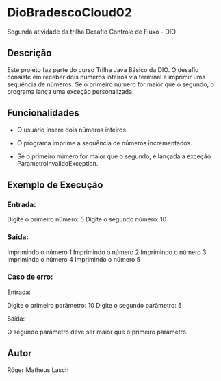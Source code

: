 # DioBradescoCloud02
Segunda atividade da trilha
Desafio Controle de Fluxo - DIO

## Descrição

Este projeto faz parte do curso Trilha Java Básico da DIO. O desafio consiste em receber dois números inteiros via terminal e imprimir uma sequência de números. Se o primeiro número for maior que o segundo, o programa lança uma exceção personalizada.

## Funcionalidades

- O usuário insere dois números inteiros.

- O programa imprime a sequência de números incrementados.

- Se o primeiro número for maior que o segundo, é lançada a exceção ParametroInvalidoException.

## Exemplo de Execução

### Entrada:

Digite o primeiro número:
5
Digite o segundo número:
10

### Saída:

Imprimindo o número 1
Imprimindo o número 2
Imprimindo o número 3
Imprimindo o número 4
Imprimindo o número 5

### Caso de erro:

Entrada:

Digite o primeiro parâmetro:
10
Digite o segundo parâmetro:
5

Saída:

O segundo parâmetro deve ser maior que o primeiro parâmetro.

## Autor

Róger Matheus Lasch

